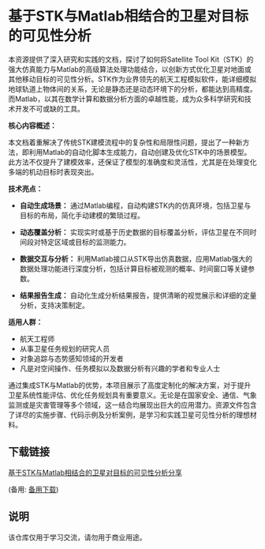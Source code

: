 # 基于STK与Matlab相结合的卫星对目标的可见性分析

本资源提供了深入研究和实践的文档，探讨了如何将Satellite Tool Kit（STK）的强大仿真能力与Matlab的高级算法处理功能结合，以创新方式优化卫星对地面或其他移动目标的可见性分析。STK作为业界领先的航天工程模拟软件，能详细模拟地球轨道上物体间的关系，无论是静态还是动态环境下的分析，都能达到高精度。而Matlab，以其在数学计算和数据分析方面的卓越性能，成为众多科学研究和技术开发不可或缺的工具。

**核心内容概述：**

本文档着重解决了传统STK建模流程中的复杂性和局限性问题，提出了一种新方法，即利用Matlab的自动化脚本生成能力，自动创建及优化STK中的场景模型。此方法不仅提升了建模效率，还保证了模型的准确度和灵活性，尤其是在处理变化多端的机动目标时表现突出。

**技术亮点：**
- **自动生成场景：** 通过Matlab编程，自动构建STK内的仿真环境，包括卫星与目标的布局，简化手动建模的繁琐过程。
  
- **动态覆盖分析：** 实现实时或基于历史数据的目标覆盖分析，评估卫星在不同时间段对特定区域或目标的监测能力。
  
- **数据交互与分析：** 利用Matlab接口从STK导出仿真数据，应用Matlab强大的数据处理功能进行深度分析，包括计算目标被观测的概率、时间窗口等关键参数。

- **结果报告生成：** 自动化生成分析结果报告，提供清晰的视觉展示和详细的定量分析，支持决策制定。

**适用人群：**
- 航天工程师
- 从事卫星任务规划的研究人员
- 对象追踪与态势感知领域的开发者
- 凡是对空间操作、任务模拟以及数据分析有兴趣的学者和专业人士

通过集成STK与Matlab的优势，本项目展示了高度定制化的解决方案，对于提升卫星系统性能评估、优化任务规划具有重要意义。无论是在国家安全、通信、气象监测或是灾害管理等多个领域，这一结合均展现出巨大的应用潜力。资源文件包含了详尽的实施步骤、代码示例及分析案例，是学习和实践卫星可见性分析的理想材料。

## 下载链接
[基于STK与Matlab相结合的卫星对目标的可见性分析分享](https://pan.quark.cn/s/14b47d4567f5) 

(备用: [备用下载](https://pan.baidu.com/s/1UNPKqXggnodS5FwFw27e9A?pwd=1234))

## 说明

该仓库仅用于学习交流，请勿用于商业用途。
